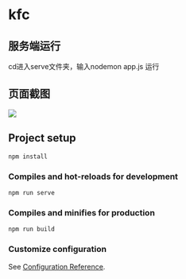 # kfc
## 服务端运行
cd进入serve文件夹，输入nodemon app.js 运行
## 页面截图
![](https://i.niupic.com/images/2021/12/10/9MC0.png)
## Project setup
```
npm install
```

### Compiles and hot-reloads for development
```
npm run serve
```

### Compiles and minifies for production
```
npm run build
```

### Customize configuration
See [Configuration Reference](https://cli.vuejs.org/config/).
